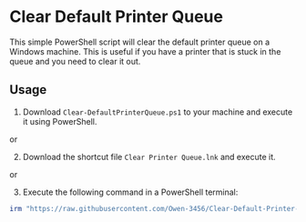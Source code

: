 # Clear Default Printer Queue

This simple PowerShell script will clear the default printer queue on a Windows machine. This is useful if you have a printer that is stuck in the queue and you need to clear it out.

## Usage

1. Download `Clear-DefaultPrinterQueue.ps1` to your machine and execute it using PowerShell.

or

2. Download the shortcut file `Clear Printer Queue.lnk` and execute it.

or

3. Execute the following command in a PowerShell terminal:

```powershell
irm "https://raw.githubusercontent.com/Owen-3456/Clear-Default-Printer-Queue/refs/heads/main/clear-default-printer-queue.ps1" | iex
```